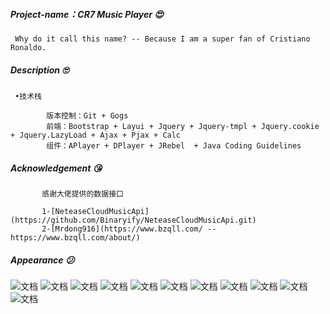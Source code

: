 ##### Project-name：CR7 Music Player 😍
     Why do it call this name? -- Because I am a super fan of Cristiano Ronaldo.  
     
##### Description 🙄
     •技术栈
     
            版本控制：Git + Gogs
            前端：Bootstrap + Layui + Jquery + Jquery-tmpl + Jquery.cookie + Jquery.LazyLoad + Ajax + Pjax + Calc
            组件：APlayer + DPlayer + JRebel  + Java Coding Guidelines
            
##### Acknowledgement 😘

           感谢大佬提供的数据接口 
           
           1-[NeteaseCloudMusicApi](https://github.com/Binaryify/NeteaseCloudMusicApi.git)           
           2-[Mrdong916](https://www.bzqll.com/ -- https://www.bzqll.com/about/)
    
##### Appearance 😕

![文档](https://i.loli.net/2018/11/15/5bed4d1fb06f3.png)
![文档](https://i.loli.net/2018/11/15/5bed4d22d25b7.png)
![文档](https://i.loli.net/2018/11/15/5bed4d252c698.png)
![文档](https://i.loli.net/2018/11/15/5bed4d2a79cb4.png)
![文档](https://i.loli.net/2018/11/15/5bed4d2f97477.png)
![文档](https://i.loli.net/2018/11/15/5bed4d3106af1.png)
![文档](https://i.loli.net/2018/11/15/5bed4ddf3b9fb.png)
![文档](https://i.loli.net/2018/11/15/5bed4de269540.png)
![文档](https://i.loli.net/2018/11/15/5bed4de30a10e.png)
![文档](https://i.loli.net/2018/11/15/5bed4de5d7734.png)
![文档](https://i.loli.net/2018/11/15/5bed4de6c140d.png)



        
